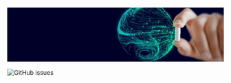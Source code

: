 ![freeCodeCamp Social Banner](https://github.com/Anirudh-Pawar/git-repo/blob/main/1646728837945.jpg)

![GitHub issues](https://img.shields.io/github/Issues/Anirudh-Pawar/git-repo)

